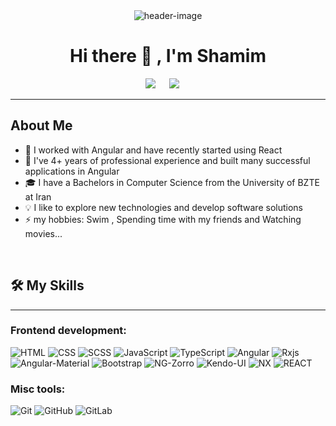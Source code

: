 <div align="center">
<img src="https://img.freepik.com/premium-vector/workplace-woman-with-laptop-education-work-concept_572614-154.jpg" alt="header-image">
</div>


<h1 align="center">Hi there 👋 , I'm Shamim</h1>

<p align="center">
   <a target="_blank" href="www.linkedin.com/in/shamim-raoufzadeh"><img src="https://img.shields.io/badge/-LinkedIn-0077B5?style=for-the-badge&logo=Linkedin&logoColor=white"></img></a>
  &emsp;
   <a target="_blank" href="shamim.rf97@gmail.com"><img src="https://img.shields.io/badge/-Gmail-D14836?style=for-the-badge&logo=Gmail&logoColor=white"></img></a>
  &emsp;
</p>

<hr>

## About Me

- 🔭 I worked with Angular and have recently started using React
- 🌱 I've 4+ years of professional experience and built many successful applications in Angular
- 🎓 I have a Bachelors in Computer Science from the University of BZTE at Iran
- 💡 I like to explore new technologies and develop software solutions
- ⚡ my hobbies: Swim , Spending time with my friends and Watching movies...

<br>

## 🛠️ My Skills
-------------------
### Frontend development:
![HTML](https://img.shields.io/badge/-HTML-000?&logo=HTML5)
![CSS](https://img.shields.io/badge/-CSS-000?logo=CSS3&logoColor=blue)
![SCSS](https://img.shields.io/badge/-SCSS-000?&logo=Sass)
![JavaScript](https://img.shields.io/badge/-JavaScript-000?style=flat&logo=javascript)
![TypeScript](https://img.shields.io/badge/-TypeScript-000?style=flat&logo=TypeScript)
![Angular](https://img.shields.io/badge/-Angular-000?&logo=Angular&logoColor=red)
![Rxjs](https://img.shields.io/badge/-Rxjs-000?&logo=RXJS)
![Angular-Material](https://img.shields.io/badge/-Angular--Material-000?&logo=Angular-Material)
![Bootstrap](https://img.shields.io/badge/-Bootstrap-000?style=flat-square&logo=Bootstrap&logoColor=purple)
![NG-Zorro](https://img.shields.io/badge/-NG_ZORRO-000?logo=Ng-Zorro)
![Kendo-UI](https://img.shields.io/badge/-Kendo_UI-000?style=flat-square&logo=Progress-Kendo-UI)
![NX](https://img.shields.io/badge/-NX-000?style=flat-square&logo=NX&logoColor=blue)
![REACT](https://img.shields.io/badge/-REACT-000?style=flat-square&logo=REACT&logoColor=#61dafb)


### Misc tools:
![Git](https://img.shields.io/badge/-Git-000?&logo=Git)
![GitHub](https://img.shields.io/badge/-GitHub-000?&logo=GitHub)
![GitLab](https://img.shields.io/badge/-GitLab-000?&logo=GitLab)
